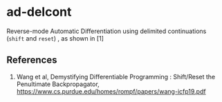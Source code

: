 # ad-delcont

Reverse-mode Automatic Differentiation using delimited continuations (`shift` and `reset`) , as shown in [1]


## References

1) Wang et al, Demystifying Differentiable Programming : Shift/Reset the Penultimate Backpropagator,  https://www.cs.purdue.edu/homes/rompf/papers/wang-icfp19.pdf 
